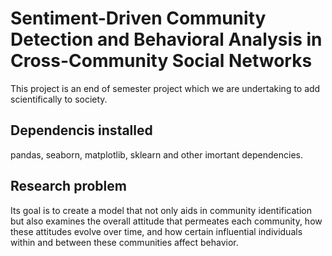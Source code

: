 # Sentiment-Driven Community Detection and Behavioral Analysis in Cross-Community Social Networks

This project is an end of semester project which we are undertaking to add scientifically to society.

## Dependencis installed

pandas, seaborn, matplotlib, sklearn and other imortant dependencies.

## Research problem

Its goal is to create a model that not only aids in community identification but also examines the overall attitude that permeates each community, how these attitudes evolve over time, and how certain influential individuals within and between these communities affect behavior.

